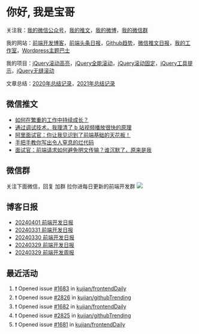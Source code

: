 
# 你好, 我是宝哥

关注我：[我的微信公众号](https://open.weixin.qq.com/qr/code?username=caibaojian_com)，[我的推文](https://weixin.qdkfweb.cn/)，[我的微博](https://weibo.com/kujian)，[我的微信群](https://qdkfweb.cn/go/weixinqun)

我的网站：[前端开发博客](https://qdkfweb.cn/)，[前端头条日报](https://toutiao.qdkfweb.cn/)，[Github趋势](https://github.qdkfweb.cn/)，[微信推文日报](https://weixin.qdkfweb.cn/)，[我的工作室](https://diy.qdkfweb.cn/)，[Wordpress主题巴士](https://wp.qdkfweb.cn/)

我的项目：[jQuery滚动高亮](https://github.com/kujian/scrollHighlight)，[jQuery全能滚动](https://github.com/kujian/power-slider)，[jQuery滚动固定](https://github.com/kujian/scrollfix)，[jQuery工具提示](https://github.com/kujian/tooltip)，[jQuery无缝滚动](http://github.com/kujian/scrollForever)

文章总结：[2020年总结记录](https://mp.weixin.qq.com/s/u0YW8BFWYLquVauhHrkSMQ)，[2021年总结记录](https://mp.weixin.qq.com/s/zMnxIpxMdDrIyuLxHRnSPw)


## 微信推文

<!-- BLOG-POST-LIST:START -->
- [如何在繁重的工作中持续成长？](https://weixin.qdkfweb.cn/41944.html)
- [通过调试技术，我理清了 b 站视频播放很快的原理](https://weixin.qdkfweb.cn/41945.html)
- [阿里面试官：你让我见识到了前端基础的天花板！](https://weixin.qdkfweb.cn/41885.html)
- [手把手教你写出令人窒息的烂代码](https://weixin.qdkfweb.cn/41886.html)
- [面试官：前端请求如何避免明文传输？谁沉默了，原来是我](https://weixin.qdkfweb.cn/41834.html)
<!-- BLOG-POST-LIST:END -->

## 微信群
关注下面微信，回复 加群 拉你进每日更新的前端开发群
![](https://pic.qdkfweb.cn/uploads/2023/11/weixin.png)

## 博客日报

<!-- DAILY:START -->
- [20240401 前端开发日报](https://qdkfweb.cn/fe-daily-20240401.html)
- [20240331 前端开发日报](https://qdkfweb.cn/fe-daily-20240331.html)
- [20240330 前端开发日报](https://qdkfweb.cn/fe-daily-20240330.html)
- [20240329 前端开发日报](https://qdkfweb.cn/fe-daily-20240329.html)
- [20240329 前端开发周报](https://qdkfweb.cn/fe-weekly-20240329.html)
<!-- DAILY:END -->


## 最近活动

<!--START_SECTION:activity-->
1. ❗ Opened issue [#1683](https://github.com/kujian/frontendDaily/issues/1683) in [kujian/frontendDaily](https://github.com/kujian/frontendDaily)
2. ❗ Opened issue [#2826](https://github.com/kujian/githubTrending/issues/2826) in [kujian/githubTrending](https://github.com/kujian/githubTrending)
3. ❗ Opened issue [#1682](https://github.com/kujian/frontendDaily/issues/1682) in [kujian/frontendDaily](https://github.com/kujian/frontendDaily)
4. ❗ Opened issue [#2825](https://github.com/kujian/githubTrending/issues/2825) in [kujian/githubTrending](https://github.com/kujian/githubTrending)
5. ❗ Opened issue [#1681](https://github.com/kujian/frontendDaily/issues/1681) in [kujian/frontendDaily](https://github.com/kujian/frontendDaily)
<!--END_SECTION:activity-->
